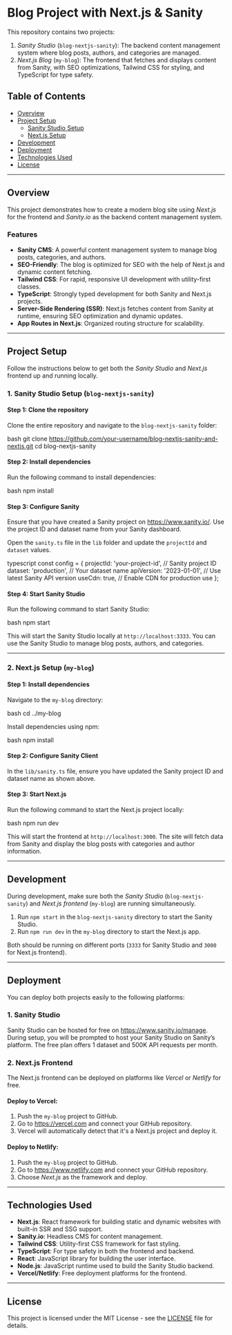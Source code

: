 # Blog Project with Next.js & Sanity

This repository contains two projects:

1. *Sanity Studio* (`blog-nextjs-sanity`): The backend content management system where blog posts, authors, and categories are managed.
2. *Next.js Blog* (`my-blog`): The frontend that fetches and displays content from Sanity, with SEO optimizations, Tailwind CSS for styling, and TypeScript for type safety.

## Table of Contents

- [Overview](#overview)
- [Project Setup](#project-setup)
  - [Sanity Studio Setup](#sanity-studio-setup)
  - [Next.js Setup](#nextjs-setup)
- [Development](#development)
- [Deployment](#deployment)
- [Technologies Used](#technologies-used)
- [License](#license)

---

## Overview

This project demonstrates how to create a modern blog site using *Next.js* for the frontend and *Sanity.io* as the backend content management system.

### Features

- **Sanity CMS**: A powerful content management system to manage blog posts, categories, and authors.
- **SEO-Friendly**: The blog is optimized for SEO with the help of Next.js and dynamic content fetching.
- **Tailwind CSS**: For rapid, responsive UI development with utility-first classes.
- **TypeScript**: Strongly typed development for both Sanity and Next.js projects.
- **Server-Side Rendering (SSR)**: Next.js fetches content from Sanity at runtime, ensuring SEO optimization and dynamic updates.
- **App Routes in Next.js**: Organized routing structure for scalability.

---

## Project Setup

Follow the instructions below to get both the *Sanity Studio* and *Next.js* frontend up and running locally.

### 1. Sanity Studio Setup (`blog-nextjs-sanity`)

#### Step 1: Clone the repository
Clone the entire repository and navigate to the `blog-nextjs-sanity` folder:

bash
git clone https://github.com/your-username/blog-nextjs-sanity-and-nextjs.git
cd blog-nextjs-sanity


#### Step 2: Install dependencies
Run the following command to install dependencies:

bash
npm install


#### Step 3: Configure Sanity
Ensure that you have created a Sanity project on https://www.sanity.io/. Use the project ID and dataset name from your Sanity dashboard.

Open the `sanity.ts` file in the `lib` folder and update the `projectId` and `dataset` values.

typescript
const config = {
  projectId: 'your-project-id', // Sanity project ID
  dataset: 'production', // Your dataset name
  apiVersion: '2023-01-01', // Use latest Sanity API version
  useCdn: true, // Enable CDN for production use
};


#### Step 4: Start Sanity Studio
Run the following command to start Sanity Studio:

bash
npm start


This will start the Sanity Studio locally at `http://localhost:3333`. You can use the Sanity Studio to manage blog posts, authors, and categories.

---

### 2. Next.js Setup (`my-blog`)

#### Step 1: Install dependencies
Navigate to the `my-blog` directory:

bash
cd ../my-blog


Install dependencies using npm:

bash
npm install


#### Step 2: Configure Sanity Client
In the `lib/sanity.ts` file, ensure you have updated the Sanity project ID and dataset name as shown above.

#### Step 3: Start Next.js
Run the following command to start the Next.js project locally:

bash
npm run dev


This will start the frontend at `http://localhost:3000`. The site will fetch data from Sanity and display the blog posts with categories and author information.

---

## Development

During development, make sure both the *Sanity Studio* (`blog-nextjs-sanity`) and *Next.js frontend* (`my-blog`) are running simultaneously.

1. Run `npm start` in the `blog-nextjs-sanity` directory to start the Sanity Studio.
2. Run `npm run dev` in the `my-blog` directory to start the Next.js app.

Both should be running on different ports (`3333` for Sanity Studio and `3000` for Next.js frontend).

---

## Deployment

You can deploy both projects easily to the following platforms:

### 1. Sanity Studio
Sanity Studio can be hosted for free on https://www.sanity.io/manage. During setup, you will be prompted to host your Sanity Studio on Sanity’s platform. The free plan offers 1 dataset and 500K API requests per month.

### 2. Next.js Frontend
The Next.js frontend can be deployed on platforms like *Vercel* or *Netlify* for free.

#### Deploy to Vercel:
1. Push the `my-blog` project to GitHub.
2. Go to https://vercel.com and connect your GitHub repository.
3. Vercel will automatically detect that it's a Next.js project and deploy it.

#### Deploy to Netlify:
1. Push the `my-blog` project to GitHub.
2. Go to https://www.netlify.com and connect your GitHub repository.
3. Choose *Next.js* as the framework and deploy.

---

## Technologies Used

- **Next.js**: React framework for building static and dynamic websites with built-in SSR and SSG support.
- **Sanity.io**: Headless CMS for content management.
- **Tailwind CSS**: Utility-first CSS framework for fast styling.
- **TypeScript**: For type safety in both the frontend and backend.
- **React**: JavaScript library for building the user interface.
- **Node.js**: JavaScript runtime used to build the Sanity Studio backend.
- **Vercel/Netlify**: Free deployment platforms for the frontend.

---

## License

This project is licensed under the MIT License - see the [LICENSE](LICENSE) file for details.